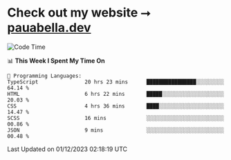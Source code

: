 # Check out my website ⭢ [pauabella.dev](https://pauabella.dev)

<!--START_SECTION:waka-->
![Code Time](http://img.shields.io/badge/Code%20Time-2%2C737%20hrs%2056%20mins-blue)

📊 **This Week I Spent My Time On** 

```text
💬 Programming Languages: 
TypeScript               20 hrs 23 mins      ████████████████░░░░░░░░░   64.14 % 
HTML                     6 hrs 22 mins       █████░░░░░░░░░░░░░░░░░░░░   20.03 % 
CSS                      4 hrs 36 mins       ████░░░░░░░░░░░░░░░░░░░░░   14.47 % 
SCSS                     16 mins             ░░░░░░░░░░░░░░░░░░░░░░░░░   00.86 % 
JSON                     9 mins              ░░░░░░░░░░░░░░░░░░░░░░░░░   00.48 % 
```


 Last Updated on 01/12/2023 02:18:19 UTC
<!--END_SECTION:waka-->

